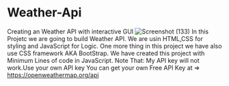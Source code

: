 # Weather-Api
Creating an Weather API with interactive GUI
![Screenshot (133)](https://user-images.githubusercontent.com/88262074/162933399-3de68073-5d39-4e6c-a174-bd8dfdbc06a5.png)
In this Projetc we are going to build Weather API. We are usin HTML,CSS for styling and JavaScript for Logic.
One more thing  in this project we have also use CSS framework AKA BootStrap.
We have created this project with Minimum Lines of code in JavaScript.
Note That: My API key will not work.Use your own API key 
You can get your own Free API Key at => https://openweathermap.org/api

